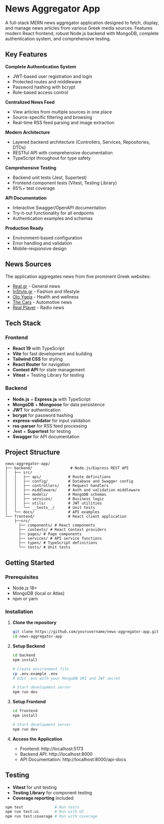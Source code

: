# News Aggregator App

A full-stack MERN news aggregator application designed to fetch, display, and manage news articles from various Greek media sources. Features modern React frontend, robust Node.js backend with MongoDB, complete authentication system, and comprehensive testing.

## Key Features

**Complete Authentication System**
- JWT-based user registration and login
- Protected routes and middleware
- Password hashing with bcrypt
- Role-based access control

**Centralized News Feed**
- View articles from multiple sources in one place
- Source-specific filtering and browsing
- Real-time RSS feed parsing and image extraction

**Modern Architecture**
- Layered backend architecture (Controllers, Services, Repositories, DTOs)
- RESTful API with comprehensive documentation
- TypeScript throughout for type safety

**Comprehensive Testing**
- Backend unit tests (Jest, Supertest)
- Frontend component tests (Vitest, Testing Library)
- 85%+ test coverage

**API Documentation**
- Interactive Swagger/OpenAPI documentation
- Try-it-out functionality for all endpoints
- Authentication examples and schemas

**Production Ready**
- Environment-based configuration
- Error handling and validation
- Mobile-responsive design

## News Sources

The application aggregates news from five prominent Greek websites:
- [Real.gr](https://www.real.gr) - General news
- [InStyle.gr](https://www.instyle.gr) - Fashion and lifestyle  
- [Olo Ygeia](https://www.oloygeia.gr) - Health and wellness
- [The Cars](https://www.thecars.gr) - Automotive news
- [Real Player](https://player.real.gr/) - Radio news

## Tech Stack

### Frontend
- **React 19** with TypeScript
- **Vite** for fast development and building
- **Tailwind CSS** for styling
- **React Router** for navigation
- **Context API** for state management
- **Vitest** + Testing Library for testing

### Backend  
- **Node.js** + **Express.js** with TypeScript
- **MongoDB** + **Mongoose** for data persistence
- **JWT** for authentication
- **bcrypt** for password hashing
- **express-validator** for input validation
- **rss-parser** for RSS feed processing
- **Jest** + **Supertest** for testing
- **Swagger** for API documentation

## Project Structure

```
news-aggregator-app/
├── backend/                 # Node.js/Express REST API
│   ├── src/
│   │   ├── api/            # Route definitions
│   │   ├── config/         # Database and Swagger config
│   │   ├── controllers/    # Request handlers
│   │   ├── middleware/     # Auth and validation middleware
│   │   ├── models/         # MongoDB schemas
│   │   ├── services/       # Business logic
│   │   ├── utils/          # JWT utilities
│   │   └── __tests__/      # Unit tests
│   └── docs/               # API examples
└── frontend/               # React client application
    ├──src/
      ├── components/ # React components
      ├── contexts/ # React Context providers
      ├── pages/ # Page components
      ├── services/ # API service functions
      ├── types/ # TypeScript definitions
      └── tests/ # Unit tests
```

## Getting Started

### Prerequisites
- Node.js 18+ 
- MongoDB (local or Atlas)
- npm or yarn

### Installation

1. **Clone the repository**
   ```bash
   git clone https://github.com/yourusername/news-aggregator-app.git
   cd news-aggregator-app
   ```

2. **Setup Backend**
   ```bash
   cd backend
   npm install
   
   # Create environment file
   cp .env.example .env
   # Edit .env with your MongoDB URI and JWT secret
   
   # Start development server
   npm run dev
   ```

3. **Setup Frontend**
   ```bash
   cd frontend
   npm install
   
   # Start development server
   npm run dev
   ```

4. **Access the Application**
   - Frontend: http://localhost:5173
   - Backend API: http://localhost:8000
   - API Documentation: http://localhost:8000/api-docs

## Testing

- **Vitest** for unit testing
- **Testing Library** for component testing
- **Coverage reporting** included

```bash
npm test              # Run tests
npm run test:ui       # Run with UI
npm run test:coverage # Run with coverage
```
